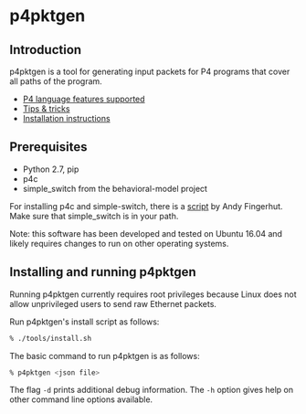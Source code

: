 # p4pktgen


## Introduction

p4pktgen is a tool for generating input packets for P4 programs that
cover all paths of the program.

* [P4 language features supported](README-P4-language-features.md)
* [Tips & tricks](docs/tips-and-tricks.md#p4-programs-with-meters-or-hash-functions)
* [Installation instructions](#tbd)


## Prerequisites

- Python 2.7, pip
- p4c
- simple_switch from the behavioral-model project

For installing p4c and simple-switch, there is a
[script](https://github.com/jafingerhut/p4-guide/blob/master/bin/install-p4dev.sh)
by Andy Fingerhut.  Make sure that simple_switch is in your path.

Note: this software has been developed and tested on Ubuntu 16.04
and likely requires changes to run on other operating systems.


## Installing and running p4pktgen

Running p4pktgen currently requires root privileges because Linux
does not allow unprivileged users to send raw Ethernet packets.

Run p4pktgen's install script as follows:
```bash
% ./tools/install.sh
```

The basic command to run p4pktgen is as follows:

```bash
% p4pktgen <json file>
```

The flag `-d` prints additional debug information.  The `-h` option
gives help on other command line options available.
